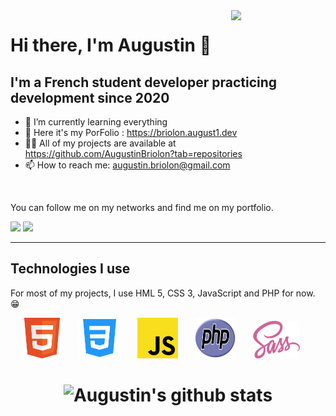 <img align="right" width="30%" src="https://media.giphy.com/media/cFdHXXm5GhJsc/giphy.gif?cid=ecf05e47yng7ezmnf7at7y8xwpcd3h8eo702fjopjc4tvkxt&rid=giphy.gif&ct=g"/>

# Hi there, I'm Augustin 👋

## I'm a French student developer practicing development since 2020


* 🌱    I’m currently learning everything
* 📘	Here it's my PorFolio : https://briolon.august1.dev
* 👨‍💻    All of my projects are available at https://github.com/AugustinBriolon?tab=repositories
* 📫 	How to reach me: augustin.briolon@gmail.com

<br />

You can follow me on my networks and find me on my portfolio.

<a href="https://github.com/AugustinBriolon"><img src="https://img.shields.io/badge/AugustinBriolon-24292e?style=for-the-badge&logo=github&logoColor=white" /></a>
<a href="https://www.linkedin.com/in/augustin-briolon-16831a1bb/"><img src="https://img.shields.io/badge/AugustinBriolon-00A2FF?style=for-the-badge&logo=linkedin&logoColor=white" /></a>

---

## Technologies I use

For most of my projects, I use HML 5, CSS 3, JavaScript and PHP for now. 😁

<p align="center">	
    <img src="./images/html.svg" width="65" height="65" />
	&nbsp;&nbsp;&nbsp;&nbsp;&nbsp;
    <img src="./images/css.png" width="65" height="65" />
    &nbsp;&nbsp;&nbsp;&nbsp;&nbsp;
    <img src="./images/javascript.svg" width="65" height="65" />
    &nbsp;&nbsp;&nbsp;&nbsp;&nbsp;
    <img src="./images/php.svg" width="65" height="65" />
    &nbsp;&nbsp;&nbsp;&nbsp;&nbsp;
    <img src="./images/sass.png" width="75" height="60" />
    &nbsp;&nbsp;&nbsp;&nbsp;&nbsp;
</p>


<h1 align="center">

![Augustin's github stats](https://github-readme-stats.vercel.app/api?username=augustinbriolon&show_icons=true)

</h1>
